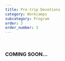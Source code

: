 ```yaml
---
title: Pre-trip Devotions
category: Workcamps
subcategory: Program
order: 3
order_number: 3
---
```


&nbsp;

### COMING SOON…

&nbsp;
